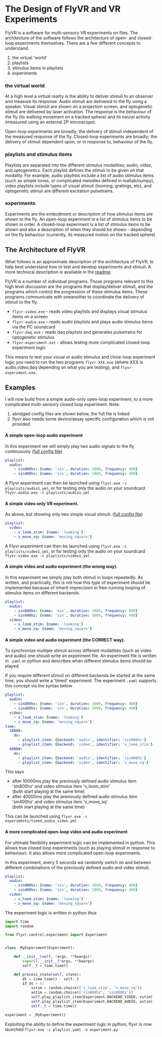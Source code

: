 The Design of FlyVR and VR Experiments
======================================

FlyVR is a software for multi-sensory VR experiments on flies. The architecture of the software follows
the architecture of open- and closed-loop experiments themselves. There are a few different concepts
to understand.

1) the virtual 'world'
2) playlists
3) stimulus items in playlists
4) experiments

### the virtual world

At a high level a virtual reality is the ability to deliver stimuli to an observer and measure its response. Audio
stimuli are delivered to the fly using a speaker. Visual stimuli are shown on a projection screen, and optogenetic
stimuli are delivered by laser activation. The response is the behaviour of the fly (its walking movement on a
tracked sphere) and its neural activity (measured using an external 2P microscope).

Open-loop experiments are broadly; the delivery of stimuli independent of the measured response of the fly.
Closed-loop experiments are broadly; the delivery of stimuli dependent upon, or in response to, behaviour of the
fly.

### playlists and stimulus items

Playlists are separated into the different stimulus modalities; audio, video, and optogenetics. Each playlist
defines the stimuli to be given on that modality. For example, audio playlists include a list of audio
stimulus items (such as simple tones, or complicated melodies defined in matlab/numpy), video playlists include
types of visual stimuli (looming, gratings, etc), and optogenetic stimuli are different excitation pulsetrains.

### experiments

Experiments are the embodiment or description of how stimulus items are shown to the fly. An open-loop experiment
is a list of stimulus items to be shown in order. A closed-loop experiment is a list of stimulus items to be shown
and also a description of when they should be shown - depending on the fly behaviour (currently, its measured motion
on the tracked sphere)

## The Architecture of FlyVR

What follows is an approximate description of the architecture of FlyVR, to help best understand how to test
and develop experiments and stimuli. A more technical description is available in the [readme](README.md).

FlyVR is a number of individual programs. Those programs relevant to this high level discussion are the
programs that display/deliver stimuli, and the programs which control the progression of these stimulus items.
These programs communicate with oneanother to coordinate the delivery of stimuli to the fly.

* `flyvr-video.exe` - reads video playlists and displays visual stimulus items on a screen
* `flyvr-audio.exe` - reads audio playlists and plays audio stimulus items via the PC soundcard
* `flyvr-daq.exe` - reads daq playlists and generates pulsetrains for optogenetic stimulus
* `flyvr-experiment.ext` - allows testing more complicated closed-loop experiment logic

 This means to test your visual or audio stimulus and close-loop experiment logic you need to run the two
 programs `flyvr-XXX.exe` (where XXX is audio,video,daq depending on what you are testing), and `flyvr-experiment.exe`.

## Examples

I will now build from a simple audio-only open-loop experiment, to a more complicated multi-sensory closed
loop experiment. Note:

1. abridged config files are shown below, the full file is linked
2. flyvr also needs some device/assay specific configuration which is not provided

#### A simple open-loop audio experiment

In this experiment we will simply play two audio signals to the fly continuously ([full config file](playlists/audio1.yml))

```yaml
playlist:
  audio:
    - sin800hz: {name: 'sin', duration: 1000, frequency: 800}
    - sin400hz: {name: 'sin', duration: 1000, frequency: 400}
```

A Flyvr experiment can then be launched using `flyvr.exe -c playlists/audio1.yml`, or for testing only the
audio on your soundcard  `flyvr-audio.exe -c playlists/audio1.yml`

#### A simple video only VR experiment.

As above, but showing only two simple visual stimuli. ([full config file](playlists/audio1.yml))

```yaml
playlist:
  video:
    - v_loom_stim: {name: 'looming'}
    - v_move_sq: {name: 'moving_square'}
```

A Flyvr experiment can then be launched using `flyvr.exe -c playlists/video1.yml`, or for testing only the
audio on your soundcard  `flyvr-video.exe -c playlists/video1.yml`

#### A simple video and audio experiment (the wrong way).

In this experiment we simply play both stimuli in loops repeatedly. As written, and practically, this is not
how this *type* of experiment should be implemented because of inherit imprecision in free-running looping
of stimulus items on different backends.

```yaml
playlist:
  audio:
    - sin800hz: {name: 'sin', duration: 1000, frequency: 800}
    - sin400hz: {name: 'sin', duration: 1000, frequency: 400}
  video:
    - v_loom_stim: {name: 'looming'}
    - v_move_sq: {name: 'moving_square'}
```

#### A simple video and audio experiment (the CORRECT way).

To synchronize multiple stimuli across different modalities (such as video and audio) one should write an
experiment file. An experiment file is written in `.yaml` or python and describes when different stimulus
items should be played.

If you require different stimuli on different backends be started at the same time, you should write
a 'timed' experiment. The experiment `.yaml` supports this concept via the syntax below

```yaml
playlist:
  audio:
    - sin800hz: {name: 'sin', duration: 1000, frequency: 800}
    - sin400hz: {name: 'sin', duration: 1000, frequency: 400}
  video:
    - v_loom_stim: {name: 'looming'}
    - v_move_sq: {name: 'moving_square'}
time:
  10000:
    do:
      - playlist_item: {backend: 'audio', identifier: 'sin800hz'}
      - playlist_item: {backend: 'video', identifier: 'v_loom_stim'}
  40000:
    do:
      - playlist_item: {backend: 'audio', identifier: 'sin400hz'}
      - playlist_item: {backend: 'video', identifier: 'v_move_sq'}
```

This says

* after 10000ms play the previously defined audio stimulus item 'sin800hz' and video stimulus item 'v_loom_stim'  
  (both start playing at the same time)
* after 40000ms play the previously defined audio stimulus item 'sin400hz' and video stimulus item 'v_move_sq'  
  (both start playing at the same time)

This can be launched using `flyvr.exe -c experiments/timed_audio_video.yml`

#### A more complicated open-loop video and audio experiment

For ultimate flexibility experiment logic can be implemented in python. This allows true closed loop
experiments (such as playing stimuli in response to behaviour). It also allows more complicated open-loop
experiments.

In this experiment, every 5 seconds we randomly switch on and between different combinations of the previously defined
audio and video stimuli.

```yaml
playlist:
  audio:
    - sin800hz: {name: 'sin', duration: 1000, frequency: 800}
    - sin400hz: {name: 'sin', duration: 1000, frequency: 400}
  video:
    - v_loom_stim: {name: 'looming'}
    - v_move_sq: {name: 'moving_square'}
```

The experiment logic is written in python thus

```python
import time
import random

from flyvr.control.experiment import Experiment


class _MyExperiment(Experiment):

    def __init__(self, *args, **kwargs):
        super().__init__(*args, **kwargs)
        self._t = time.time()

    def process_state(self, state):
        dt = time.time() - self._t
        if dt > 5:
            vstim = random.choice(('v_loom_stim', 'v_move_sq'))
            astim = random.choice(('sin800hz', 'sin800hz'))
            self.play_playlist_item(Experiment.BACKEND_VIDEO, vstim)
            self.play_playlist_item(Experiment.BACKEND_AUDIO, astim)
            self._t = time.time()

experiment = _MyExperiment()
```

Exploiting the ability to define the experiment logic in python, flyvr is now
launched `flyvr.exe -c playlist.yaml -e experiment.py`